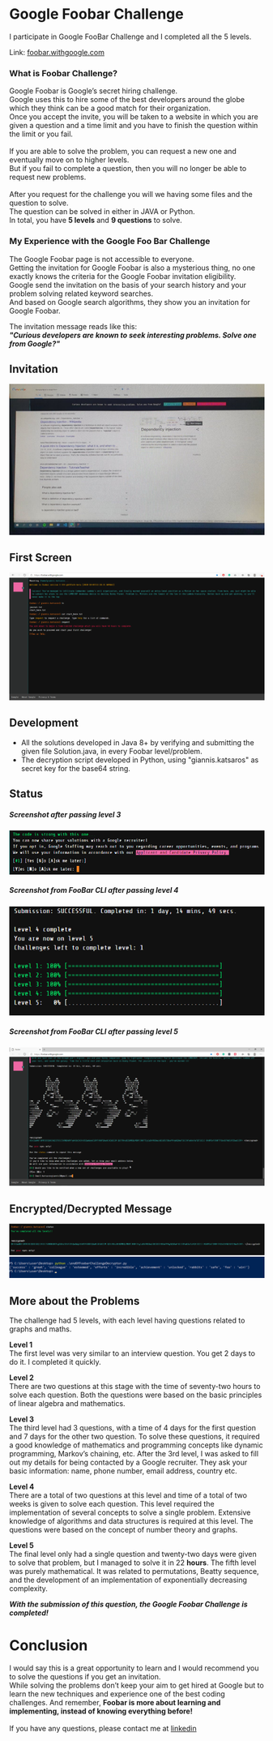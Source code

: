 # Google Foobar Challenge
I participate in Google FooBar Challenge and I completed all the 5 levels.

Link: [foobar.withgoogle.com](https://foobar.withgoogle.com/)

### What is Foobar Challenge?
Google Foobar is Google’s secret hiring challenge.<br>
Google uses this to hire some of the best developers around the globe which they think can be a good match for their organization.<br>
Once you accept the invite, you will be taken to a website in which you are given a question and a time limit and you have to finish the question within the limit or you fail.<br><br>
If you are able to solve the problem, you can request a new one and eventually move on to higher levels.<br>
But if you fail to complete a question, then you will no longer be able to request new problems.<br><br>
After you request for the challenge you will we having some files and the question to solve.<br>
The question can be solved in either in JAVA or Python.<br>
In total, you have **5 levels** and **9 questions** to solve.

### My Experience with the Google Foo Bar Challenge
The Google Foobar page is not accessible to everyone.<br>
Getting the invitation for Google Foobar is also a mysterious thing, no one exactly knows the criteria for the Google Foobar invitation eligibility.<br>
Google send the invitation on the basis of your search history and your problem solving related keyword searches.<br>
And based on Google search algorithms, they show you an invitation for Google Foobar.<br>

The invitation message reads like this:<br>***"Curious developers are known to seek interesting problems. Solve one from Google?"***

## Invitation
![](invitation.jpg)

## First Screen
![](first_screen.png)

## Development
- All the solutions developed in Java 8+ by verifying and submitting the given file Solution.java, in every Foobar level/problem.
- The decryption script developed in Python, using "giannis.katsaros" as secret key for the base64 string.

## Status
##### Screenshot after passing level 3
![](shared_my_profile_to_a_Google_recruiter.png)
##### Screenshot from FooBar CLI after passing level 4
![](current_status_level5.png)
##### Screenshot from FooBar CLI after passing level 5
![](completed_all_levels.png)

## Encrypted/Decrypted Message
![](encrypted_message.png)
![](decrypted_message.png)

## More about the Problems
The challenge had 5 levels, with each level having questions related to graphs and maths.

**Level 1**<br>
The first level was very similar to an interview question. 
You get 2 days to do it. I completed it quickly.

**Level 2**<br>
There are two questions at this stage with the time of seventy-two hours to solve each question. 
Both the questions were based on the basic principles of linear algebra and mathematics.

**Level 3**<br>
The third level had 3 questions, with a time of 4 days for the first question and 7 days for the other two question.
To solve these questions, it required a good knowledge of mathematics and programming concepts like dynamic programming, Markov’s chaining, etc.
After the 3rd level, I was asked to fill out my details for being contacted by a Google recruiter.
They ask your basic information: name, phone number, email address, country etc.

**Level 4**<br>
There are a total of two questions at this level and time of a total of two weeks is given to solve each question.
This level required the implementation of several concepts to solve a single problem. 
Extensive knowledge of algorithms and data structures is required at this level.
The questions were based on the concept of number theory and graphs.

**Level 5**<br>
The final level only had a single question and twenty-two days were given to solve that problem, but I managed to solve it in 22 **hours**.
The fifth level was purely mathematical. 
It was related to permutations, Beatty sequence, and the development of an implementation of exponentially decreasing complexity.

***With the submission of this question, the Google Foobar Challenge is completed!***

# Conclusion
I would say this is a great opportunity to learn and I would recommend you to solve the questions if you get an invitation.<br>
While solving the problems don’t keep your aim to get hired at Google but to learn the new techniques and experience one of the best coding challenges. And remember, 
**Foobar is more about learning and implementing, instead of knowing everything before!**<br><br>
If you have any questions, please contact me at [linkedin](https://www.linkedin.com/in/giannis-katsaros/)
